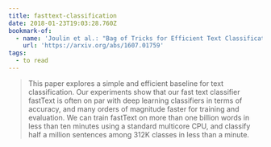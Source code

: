 ```yaml
---
title: fasttext-classification
date: 2018-01-23T19:03:28.760Z
bookmark-of:
  - name: 'Joulin et al.: "Bag of Tricks for Efficient Text Classification"'
    url: 'https://arxiv.org/abs/1607.01759'
tags:
  - to read
---
```

> This paper explores a simple and efficient baseline for text classification. Our experiments show that our fast text classifier fastText is often on par with deep learning classifiers in terms of accuracy, and many orders of magnitude faster for training and evaluation. We can train fastText on more than one billion words in less than ten minutes using a standard multicore CPU, and classify half a million sentences among 312K classes in less than a minute.
